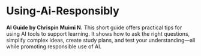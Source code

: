 # Using-Ai-Responsibly
**AI Guide by Chrispin Muimi N.**   This short guide offers practical tips for using AI tools  to support learning. It shows how to ask the right questions, simplify complex ideas, create study plans, and test your understanding—all while promoting responsible use of AI.
